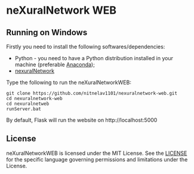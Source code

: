 # neXuralNetwork WEB #

## Running on Windows ##
Firstly you need to install the following softwares/dependencies:
 * Python - you need to have a Python distribution installed in your machine (preferable [Anaconda](https://www.continuum.io/downloads));
 * [nexuralNetwork](https://github.com/nitnelav1101/nexuralnetwork)
 
 Type the following to run the neXuralNetworkWEB:
 ```
git clone https://github.com/nitnelav1101/nexuralnetwork-web.git
cd nexuralnetwork-web
cd nexuralnetweb
runServer.bat
 ```
By default, Flask will run the website on http://localhost:5000

## License ##
neXuralNetworkWEB is licensed under the MIT License. See the [LICENSE](LICENSE.md) for the specific language governing permissions and limitations under the License.
